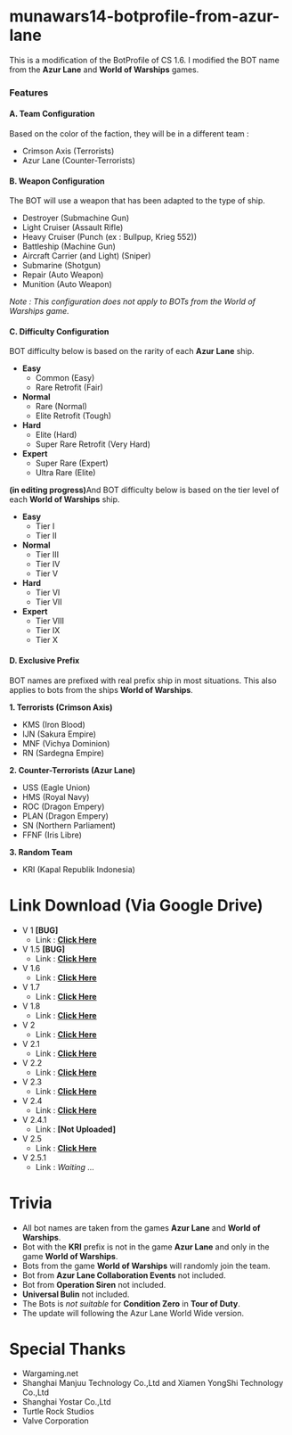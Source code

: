 # munawars14-botprofile-from-azur-lane
This is a modification of the BotProfile of CS 1.6. I modified the BOT name from the <b>Azur Lane</b> and <b>World of Warships</b> games.
<h3>Features</h3>
<h4>A. Team Configuration</h4>

Based on the color of the faction, they will be in a different team :
- Crimson Axis (Terrorists)
- Azur Lane (Counter-Terrorists)

<H4>B. Weapon Configuration</h4>

The BOT will use a weapon that has been adapted to the type of ship.
- Destroyer (Submachine Gun)
- Light Cruiser (Assault Rifle)
- Heavy Cruiser (Punch (ex : Bullpup, Krieg 552))
- Battleship (Machine Gun)
- Aircraft Carrier (and Light) (Sniper)
- Submarine (Shotgun)
- Repair (Auto Weapon)
- Munition (Auto Weapon)

<i>Note : This configuration does not apply to BOTs from the World of Warships game.</i>
<H4>C. Difficulty Configuration</h4>

BOT difficulty below is based on the rarity of each <b>Azur Lane</b> ship.
- <b>Easy</b>
  - Common (Easy)
  - Rare Retrofit (Fair)
- <b>Normal</b>
  - Rare (Normal)
  - Elite Retrofit (Tough)
- <b>Hard</b>
  - Elite (Hard)
  - Super Rare Retrofit (Very Hard)
- <b>Expert</b>
  - Super Rare (Expert)
  - Ultra Rare (Elite)

<b>(in editing progress)</b>And BOT difficulty below is based on the tier level of each <b>World of Warships</b> ship.
- <b>Easy</b>
  - Tier I
  - Tier II
- <b>Normal</b>
  - Tier III
  - Tier IV
  - Tier V
- <b>Hard</b>
  - Tier VI
  - Tier VII
- <b>Expert</b>
  - Tier VIII
  - Tier IX
  - Tier X

<H4>D. Exclusive Prefix</h4>

BOT names are prefixed with real prefix ship in most situations. This also applies to bots from the ships <b>World of Warships</b>.

<b>1. Terrorists (Crimson Axis)</b>
- KMS (Iron Blood)
- IJN (Sakura Empire)
- MNF (Vichya Dominion)
- RN (Sardegna Empire)

<B>2. Counter-Terrorists (Azur Lane)</b>
- USS (Eagle Union)
- HMS (Royal Navy)
- ROC (Dragon Empery)
- PLAN (Dragon Empery)
- SN (Northern Parliament)
- FFNF (Iris Libre)

<b>3. Random Team</b>
- KRI (Kapal Republik Indonesia)

# Link Download (Via Google Drive)
- V 1 <b>[BUG]</b>
  - Link : <a href="https://drive.google.com/file/d/1-ESTlVCcOfKZD6tpD-te4LGFKcki5JNV/view"><b>Click Here</b></a>
- V 1.5 <b>[BUG]</b>
  - Link : <a href="https://drive.google.com/file/d/1-ZliNPjA4Kj3lZx-88lfO7ciaPbpIRV7/view"><b>Click Here</b></a>
- V 1.6
  - Link : <a href="https://drive.google.com/file/d/1-rMDwspCtlpXpE8tv5KX38B-qIrNrUrF/view"><b>Click Here</b></a>
- V 1.7
  - Link : <a href="https://drive.google.com/file/d/1-sidMzSBjyXLL50IMnUXz8_XV8SVmYMt/view"><b>Click Here</b></a>
- V 1.8
  - Link : <a href="https://drive.google.com/file/d/10J6vSqEKOzgCwiZJ64q-4CzVeyEOtuvv/view"><b>Click Here</b></a>
- V 2
  - Link : <a href="https://drive.google.com/file/d/10PDOu4f42M9M33kk5jUiFJMIA4HT_3DY/view"><b>Click Here</b></a>
- V 2.1
  - Link : <a href="https://drive.google.com/file/d/1BUEr990YN5qmgUrlWTf2CGx1zyv2UAzG/view"><b>Click Here</b></a>
- V 2.2
  - Link : <a href="https://drive.google.com/file/d/1K0Jz4mHMRVJZX8cEoIqzGgeQJoYUWKrw/view"><b>Click Here</b></a>
- V 2.3
  - Link : <a href="https://drive.google.com/file/d/1ZkzQcjYDgoSaIgrkP_7JVepGGNLPiLKX/view"><b>Click Here</b></a>
- V 2.4
  - Link : <a href="https://drive.google.com/file/d/1bQWxSmUngbTd_0HaCVNk-wCHz-8a7ezt/view"><b>Click Here</b></a>
- V 2.4.1
  - Link : <b>[Not Uploaded]</b>
- V 2.5
  - Link : <a href="https://drive.google.com/file/d/1tRU9uLSfvp6MyTC39OcNH81AXJBcarFF/view"><b>Click Here</b></a>
- V 2.5.1
  - Link : <i>Waiting ...</i>

# Trivia
- All bot names are taken from the games <b>Azur Lane</b> and <b>World of Warships</b>.
- Bot with the <b>KRI</b> prefix is not in the game <b>Azur Lane</b> and only in the game <b>World of Warships</b>.
- Bots from the game <b>World of Warships</b> will randomly join the team.
- Bot from <b>Azur Lane Collaboration Events</b> not included.<br>
- Bot from <b>Operation Siren</b> not included.
- <B>Universal Bulin</b> not included.<br>
- The Bots is <i>not suitable</i> for <b>Condition Zero</b> in <b>Tour of Duty</b>.
- The update will following the Azur Lane World Wide version.

# Special Thanks
- Wargaming.net<br>
- Shanghai Manjuu Technology Co.,Ltd and Xiamen YongShi Technology Co.,Ltd<br>
- Shanghai Yostar Co.,Ltd<br>
- Turtle Rock Studios
- Valve Corporation
